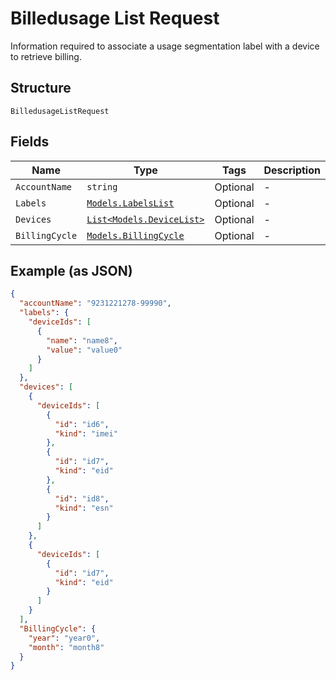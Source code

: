 
# Billedusage List Request

Information required to associate a usage segmentation label with a device to retrieve billing.

## Structure

`BilledusageListRequest`

## Fields

| Name | Type | Tags | Description |
|  --- | --- | --- | --- |
| `AccountName` | `string` | Optional | - |
| `Labels` | [`Models.LabelsList`](../../doc/models/labels-list.md) | Optional | - |
| `Devices` | [`List<Models.DeviceList>`](../../doc/models/device-list.md) | Optional | - |
| `BillingCycle` | [`Models.BillingCycle`](../../doc/models/billing-cycle.md) | Optional | - |

## Example (as JSON)

```json
{
  "accountName": "9231221278-99990",
  "labels": {
    "deviceIds": [
      {
        "name": "name8",
        "value": "value0"
      }
    ]
  },
  "devices": [
    {
      "deviceIds": [
        {
          "id": "id6",
          "kind": "imei"
        },
        {
          "id": "id7",
          "kind": "eid"
        },
        {
          "id": "id8",
          "kind": "esn"
        }
      ]
    },
    {
      "deviceIds": [
        {
          "id": "id7",
          "kind": "eid"
        }
      ]
    }
  ],
  "BillingCycle": {
    "year": "year0",
    "month": "month8"
  }
}
```

